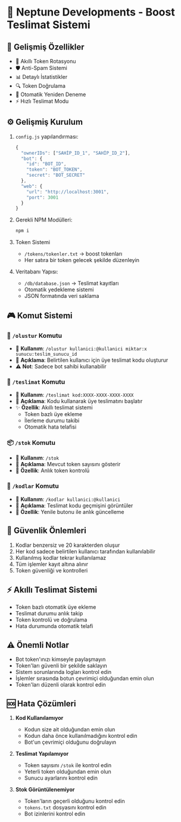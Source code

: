 # 🌟 Neptune Developments - Boost Teslimat Sistemi

## 🚀 Gelişmiş Özellikler
- 🔄 Akıllı Token Rotasyonu
- 🛡️ Anti-Spam Sistemi
- 📊 Detaylı İstatistikler
- 🔍 Token Doğrulama
- 💫 Otomatik Yeniden Deneme
- ⚡ Hızlı Teslimat Modu

## ⚙️ Gelişmiş Kurulum

1. `config.js` yapılandırması:
   ```javascript
   {
     "ownerIDs": ["SAHİP_ID_1", "SAHİP_ID_2"],
     "bot": {
       "id": "BOT_ID",
       "token": "BOT_TOKEN",
       "secret": "BOT_SECRET"
     },
     "web": {
       "url": "http://localhost:3001",
       "port": 3001
     }
   }
   ```

2. Gerekli NPM Modülleri:
   ```bash
   npm i
   ```

3. Token Sistemi
   - `/tokens/tokenler.txt` → boost tokenları
   - Her satıra bir token gelecek şekilde düzenleyin

4. Veritabanı Yapısı:
   - `/db/database.json` → Teslimat kayıtları
   - Otomatik yedekleme sistemi
   - JSON formatında veri saklama

## 🎮 Komut Sistemi

### 🎁 `/olustur` Komutu
- 🎯 **Kullanım**: `/olustur kullanici:@kullanici miktar:x sunucu:teslim_sunucu_id`
- 📝 **Açıklama**: Belirtilen kullanıcı için üye teslimat kodu oluşturur
- ⚠️ **Not**: Sadece bot sahibi kullanabilir

### 🚚 `/teslimat` Komutu
- 🎯 **Kullanım**: `/teslimat kod:XXXX-XXXX-XXXX-XXXX`
- 📝 **Açıklama**: Kodu kullanarak üye teslimatını başlatır
- ✨ **Özellik**: Akıllı teslimat sistemi
  - Token bazlı üye ekleme
  - İlerleme durumu takibi
  - Otomatik hata telafisi

### 📦 `/stok` Komutu
- 🎯 **Kullanım**: `/stok`
- 📝 **Açıklama**: Mevcut token sayısını gösterir
- 🔄 **Özellik**: Anlık token kontrolü

### 📜 `/kodlar` Komutu
- 🎯 **Kullanım**: `/kodlar kullanici:@kullanici`
- 📝 **Açıklama**: Teslimat kodu geçmişini görüntüler
- 🔄 **Özellik**: Yenile butonu ile anlık güncelleme

## 🔐 Güvenlik Önlemleri
1. Kodlar benzersiz ve 20 karakterden oluşur
2. Her kod sadece belirtilen kullanıcı tarafından kullanılabilir
3. Kullanılmış kodlar tekrar kullanılamaz
4. Tüm işlemler kayıt altına alınır
5. Token güvenliği ve kontrolleri

## ⚡ Akıllı Teslimat Sistemi
- Token bazlı otomatik üye ekleme
- Teslimat durumu anlık takip
- Token kontrolü ve doğrulama
- Hata durumunda otomatik telafi

## ⚠️ Önemli Notlar
- Bot token'ınızı kimseyle paylaşmayın
- Token'ları güvenli bir şekilde saklayın
- Sistem sorunlarında logları kontrol edin
- İşlemler sırasında botun çevrimiçi olduğundan emin olun
- Token'ları düzenli olarak kontrol edin

## 🆘 Hata Çözümleri
1. **Kod Kullanılamıyor**
   - Kodun size ait olduğundan emin olun
   - Kodun daha önce kullanılmadığını kontrol edin
   - Bot'un çevrimiçi olduğunu doğrulayın

2. **Teslimat Yapılamıyor**
   - Token sayısını `/stok` ile kontrol edin
   - Yeterli token olduğundan emin olun
   - Sunucu ayarlarını kontrol edin

3. **Stok Görüntülenemiyor**
   - Token'ların geçerli olduğunu kontrol edin
   - `tokens.txt` dosyasını kontrol edin
   - Bot izinlerini kontrol edin
